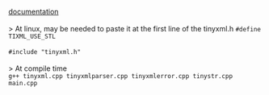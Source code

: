 [documentation](https://www.cs.cmu.edu/%7Epreethi/src/tinyxml/docs/index.html)\
\
\> At linux, may be needed to paste it at the first line of the tinyxml.h
```#define TIXML_USE_STL```\
\
```#include "tinyxml.h"```\
\
\> At compile time\
```g++ tinyxml.cpp tinyxmlparser.cpp tinyxmlerror.cpp tinystr.cpp main.cpp```
